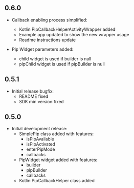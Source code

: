 ## 0.6.0

* Callback enabling process simplified:
    * Kotlin PipCallbackHelperActivityWrapper added
    * Example app updated to show the new wrapper usage
    * Readme instructions update
    
* Pip Widget parameters added:
    * child widget is used if builder is null
    * pipChild widget is used if pipBuilder is null

## 0.5.1

* Initial release bugfix:
    * README fixed
    * SDK min version fixed

## 0.5.0

* Initial development release:
    * SimplePip class added with features:
        * isPipAvailable
        * isPipActivated
        * enterPipMode
        * callbacks
    * PipWidget widget added with features:
        * builder
        * pipBuilder
        * callbacks
    * Kotlin PipCallbackHelper class added